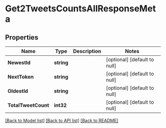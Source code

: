 # Get2TweetsCountsAllResponseMeta

## Properties
Name | Type | Description | Notes
------------ | ------------- | ------------- | -------------
**NewestId** | **string** |  | [optional] [default to null]
**NextToken** | **string** |  | [optional] [default to null]
**OldestId** | **string** |  | [optional] [default to null]
**TotalTweetCount** | **int32** |  | [optional] [default to null]

[[Back to Model list]](../README.md#documentation-for-models) [[Back to API list]](../README.md#documentation-for-api-endpoints) [[Back to README]](../README.md)

